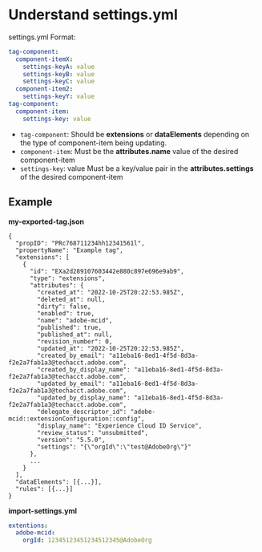 # Understand settings.yml
settings.yml Format:
```yaml
tag-component:
  component-itemX:
    settings-keyA: value
    settings-keyB: value
    settings-keyC: value
  component-item2:
    settings-keyY: value
tag-component:
  component-item:
    settings-key: value
```

 * `tag-component`: Should be **extensions** or **dataElements** depending on the type of component-item being updating.
 * `component-item`: Must be the **attributes.name** value of the desired component-item
 * `settings-key`: value
Must be a key/value pair in the **attributes.settings** of the desired component-item

## Example
**my-exported-tag.json**
```
{
  "propID": "PRc768711234hh12341561l",
  "propertyName": "Example tag",
  "extensions": [
    {
      "id": "EXa2d289107603442e880c897e696e9ab9",
      "type": "extensions",
      "attributes": {
        "created_at": "2022-10-25T20:22:53.985Z",
        "deleted_at": null,
        "dirty": false,
        "enabled": true,
        "name": "adobe-mcid",
        "published": true,
        "published_at": null,
        "revision_number": 0,
        "updated_at": "2022-10-25T20:22:53.985Z",
        "created_by_email": "a11eba16-8ed1-4f5d-8d3a-f2e2a7fab1a3@techacct.adobe.com",
        "created_by_display_name": "a11eba16-8ed1-4f5d-8d3a-f2e2a7fab1a3@techacct.adobe.com",
        "updated_by_email": "a11eba16-8ed1-4f5d-8d3a-f2e2a7fab1a3@techacct.adobe.com",
        "updated_by_display_name": "a11eba16-8ed1-4f5d-8d3a-f2e2a7fab1a3@techacct.adobe.com",
        "delegate_descriptor_id": "adobe-mcid::extensionConfiguration::config",
        "display_name": "Experience Cloud ID Service",
        "review_status": "unsubmitted",
        "version": "5.5.0",
        "settings": "{\"orgId\":\"test@AdobeOrg\"}"
      },
      ...
    }
  ],
  "dataElements": [{...}],
  "rules": [{...}]
}
```

**import-settings.yml**
```yaml
extentions:
  adobe-mcid:
    orgId: 12345123451234512345@AdobeOrg
```

